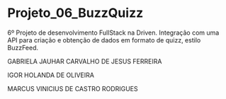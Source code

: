 # Projeto_06_BuzzQuizz

6º Projeto de desenvolvimento FullStack na Driven.
Integração com uma API para criação e obtenção de dados em formato de quizz, estilo BuzzFeed.

GABRIELA JAUHAR CARVALHO DE JESUS FERREIRA

IGOR HOLANDA DE OLIVEIRA

MARCUS VINICIUS DE CASTRO RODRIGUES
